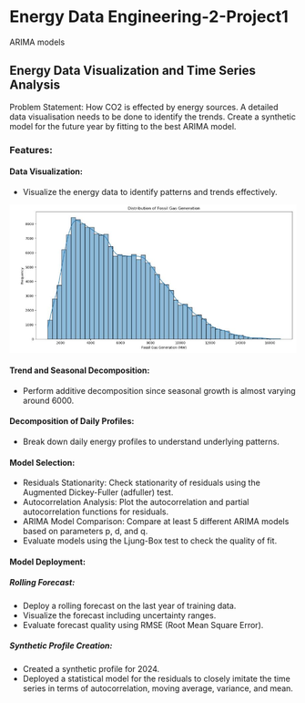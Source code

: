 # Energy Data Engineering-2-Project1
ARIMA models

## Energy Data Visualization and Time Series Analysis
Problem Statement: How CO2 is effected by energy sources. A detailed data visualisation needs to be done to identify the trends. Create a synthetic model for the future year by fitting to the best ARIMA model.

### Features:
#### Data Visualization:
- Visualize the energy data to identify patterns and trends effectively.

![Alt text](https://github.com/SauravBhowmick/Energy-Data-Visualization-and-Time-Series-Analysis/blob/main/EDE2_Project1_visual.JPG)

#### Trend and Seasonal Decomposition:
- Perform additive decomposition since seasonal growth is almost varying around 6000.

#### Decomposition of Daily Profiles:
- Break down daily energy profiles to understand underlying patterns.

#### Model Selection:
- Residuals Stationarity: Check stationarity of residuals using the Augmented Dickey-Fuller (adfuller) test.
- Autocorrelation Analysis: Plot the autocorrelation and partial autocorrelation functions for residuals.
- ARIMA Model Comparison: Compare at least 5 different ARIMA models based on parameters p, d, and q.
- Evaluate models using the Ljung-Box test to check the quality of fit.

#### Model Deployment:

##### Rolling Forecast:
- Deploy a rolling forecast on the last year of training data.
- Visualize the forecast including uncertainty ranges.
- Evaluate forecast quality using RMSE (Root Mean Square Error).
##### Synthetic Profile Creation:
- Created a synthetic profile for 2024.
- Deployed a statistical model for the residuals to closely imitate the time series in terms of autocorrelation, moving average, variance, and mean.
